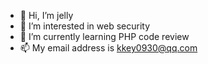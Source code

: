 - 👋 Hi, I’m jelly
- 👀 I’m interested in web security
- 🌱 I’m currently learning PHP code review
- 📫 My email address is kkey0930@qq.com

<!---
jelly0930/jelly0930 is a ✨ special ✨ repository because its `README.md` (this file) appears on your GitHub profile.
You can click the Preview link to take a look at your changes.
--->
